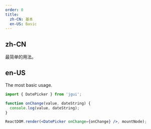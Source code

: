 ```yaml
---
order: 0
title:
  zh-CN: 基本
  en-US: Basic
---
```


## zh-CN

最简单的用法。

## en-US

The most basic usage.

````jsx
import { DatePicker } from 'jgui';

function onChange(value, dateString) {
  console.log(value, dateString);
}

ReactDOM.render(<DatePicker onChange={onChange} />, mountNode);
````
